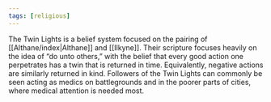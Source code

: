 ```yaml
---
tags: [religious]
---
```


The Twin Lights is a belief system focused on the pairing of [[Althane/index|Althane]] and [[Ilkyne]]. Their scripture focuses heavily on the idea of “do unto others,” with the belief that every good action one perpetrates has a twin that is returned in time. Equivalently, negative actions are similarly returned in kind. Followers of the Twin Lights can commonly be seen acting as medics on battlegrounds and in the poorer parts of cities, where medical attention is needed most.
